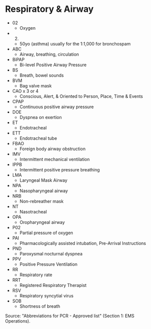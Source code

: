 # Respiratory & Airway

- 02
  - Oxygen
- 2.
  - 50yo (asthma) usually for the 1:1,000 for bronchospam
- ABC
  - Airway, breathing, circulation
- BiPAP
  - Bi-level Positive Airway Pressure
- BS
  - Breath, bowel sounds
- BVM
  - Bag valve mask
- CAO x 3 or 4
  - Conscious, Alert, & Oriented to Person, Place, Time & Events
- CPAP
  - Continuous positive airway pressure
- DOE
  - Dyspnea on exertion
- ET
  - Endotracheal
- ETT
  - Endotracheal tube
- FBAO
  - Foreign body airway obstruction
- IMV
  - Intermittent mechanical ventilation
- IPPB
  - Intermittent positive pressure breathing
- LMA
  - Laryngeal Mask Airway
- NPA
  - Nasopharyngeal airway
- NRB
  - Non-rebreather mask
- NT
  - Nasotracheal
- OPA
  - Oropharyngeal airway
- P02
  - Partial pressure of oxygen
- PAI
  - Pharmacologically assisted intubation, Pre-Arrival Instructions
- PND
  - Paroxysmal nocturnal dyspnea
- PPV
  - Positive Pressure Ventilation
- RR
  - Respiratory rate
- RRT
  - Registered Respiratory Therapist
- RSV
  - Respiratory syncytial virus
- SOB
  - Shortness of breath

Source: "Abbreviations for PCR - Approved list" (Section 1: EMS Operations).